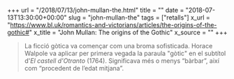+++
url = "/2018/07/13/john-mullan-the.html"
title = ""
date = "2018-07-13T13:30:00+00:00"
slug = "john-mullan-the"
tags = ["retalls"]
x_url = "https://www.bl.uk/romantics-and-victorians/articles/the-origins-of-the-gothic#"
x_title = "John Mullan: The origins of the Gothic"
x_source = ""
+++


> La ficció gòtica va començar com una broma sofisticada. Horace Walpole va aplicar per primera vegada la paraula "gòtic" en el subtítol d'*El castell d'Otranto* (1764). Significava més o menys “bàrbar”, així com “procedent de l’edat mitjana”.

